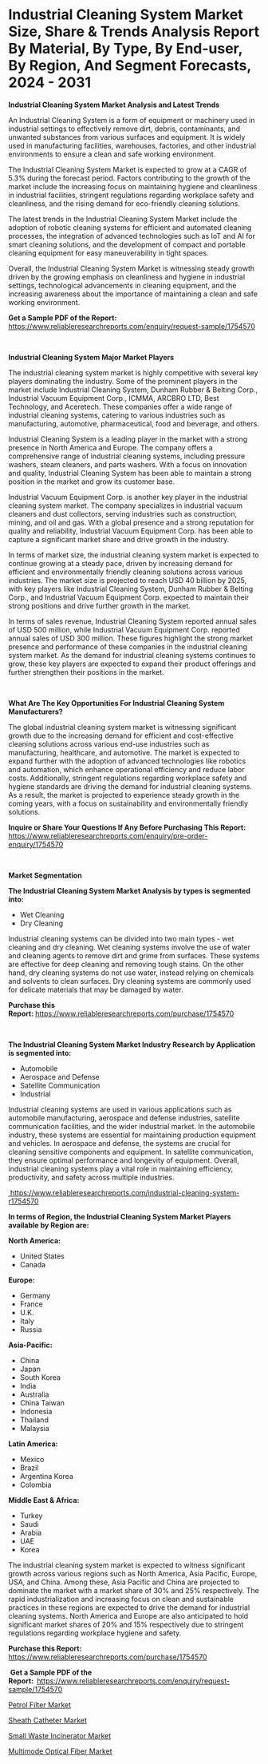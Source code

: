 <p><h1>Industrial Cleaning System Market Size, Share & Trends Analysis Report By Material, By Type, By End-user, By Region, And Segment Forecasts, 2024 - 2031</h1></p><p><strong>Industrial Cleaning System Market Analysis and Latest Trends</strong></p>
<p><p>An Industrial Cleaning System is a form of equipment or machinery used in industrial settings to effectively remove dirt, debris, contaminants, and unwanted substances from various surfaces and equipment. It is widely used in manufacturing facilities, warehouses, factories, and other industrial environments to ensure a clean and safe working environment.</p><p>The Industrial Cleaning System Market is expected to grow at a CAGR of 5.3% during the forecast period. Factors contributing to the growth of the market include the increasing focus on maintaining hygiene and cleanliness in industrial facilities, stringent regulations regarding workplace safety and cleanliness, and the rising demand for eco-friendly cleaning solutions.</p><p>The latest trends in the Industrial Cleaning System Market include the adoption of robotic cleaning systems for efficient and automated cleaning processes, the integration of advanced technologies such as IoT and AI for smart cleaning solutions, and the development of compact and portable cleaning equipment for easy maneuverability in tight spaces.</p><p>Overall, the Industrial Cleaning System Market is witnessing steady growth driven by the growing emphasis on cleanliness and hygiene in industrial settings, technological advancements in cleaning equipment, and the increasing awareness about the importance of maintaining a clean and safe working environment.</p></p>
<p><strong>Get a Sample PDF of the Report:&nbsp;</strong> <a href="https://www.reliableresearchreports.com/enquiry/request-sample/1754570">https://www.reliableresearchreports.com/enquiry/request-sample/1754570</a></p>
<p>&nbsp;</p>
<p><strong>Industrial Cleaning System Major Market Players</strong></p>
<p><p>The industrial cleaning system market is highly competitive with several key players dominating the industry. Some of the prominent players in the market include Industrial Cleaning System, Dunham Rubber & Belting Corp., Industrial Vacuum Equipment Corp., ICMMA, ARCBRO LTD, Best Technology, and Aceretech. These companies offer a wide range of industrial cleaning systems, catering to various industries such as manufacturing, automotive, pharmaceutical, food and beverage, and others.</p><p>Industrial Cleaning System is a leading player in the market with a strong presence in North America and Europe. The company offers a comprehensive range of industrial cleaning systems, including pressure washers, steam cleaners, and parts washers. With a focus on innovation and quality, Industrial Cleaning System has been able to maintain a strong position in the market and grow its customer base.</p><p>Industrial Vacuum Equipment Corp. is another key player in the industrial cleaning system market. The company specializes in industrial vacuum cleaners and dust collectors, serving industries such as construction, mining, and oil and gas. With a global presence and a strong reputation for quality and reliability, Industrial Vacuum Equipment Corp. has been able to capture a significant market share and drive growth in the industry.</p><p>In terms of market size, the industrial cleaning system market is expected to continue growing at a steady pace, driven by increasing demand for efficient and environmentally friendly cleaning solutions across various industries. The market size is projected to reach USD 40 billion by 2025, with key players like Industrial Cleaning System, Dunham Rubber & Belting Corp., and Industrial Vacuum Equipment Corp. expected to maintain their strong positions and drive further growth in the market.</p><p>In terms of sales revenue, Industrial Cleaning System reported annual sales of USD 500 million, while Industrial Vacuum Equipment Corp. reported annual sales of USD 300 million. These figures highlight the strong market presence and performance of these companies in the industrial cleaning system market. As the demand for industrial cleaning systems continues to grow, these key players are expected to expand their product offerings and further strengthen their positions in the market.</p></p>
<p>&nbsp;</p>
<p><strong>What Are The Key Opportunities For Industrial Cleaning System Manufacturers?</strong></p>
<p><p>The global industrial cleaning system market is witnessing significant growth due to the increasing demand for efficient and cost-effective cleaning solutions across various end-use industries such as manufacturing, healthcare, and automotive. The market is expected to expand further with the adoption of advanced technologies like robotics and automation, which enhance operational efficiency and reduce labor costs. Additionally, stringent regulations regarding workplace safety and hygiene standards are driving the demand for industrial cleaning systems. As a result, the market is projected to experience steady growth in the coming years, with a focus on sustainability and environmentally friendly solutions.</p></p>
<p><strong>Inquire or Share Your Questions If Any Before Purchasing This Report:</strong> <a href="https://www.reliableresearchreports.com/enquiry/pre-order-enquiry/1754570">https://www.reliableresearchreports.com/enquiry/pre-order-enquiry/1754570</a></p>
<p>&nbsp;</p>
<p><strong>Market Segmentation</strong></p>
<p><strong>The Industrial Cleaning System Market Analysis by types is segmented into:</strong></p>
<p><ul><li>Wet Cleaning</li><li>Dry Cleaning</li></ul></p>
<p><p>Industrial cleaning systems can be divided into two main types - wet cleaning and dry cleaning. Wet cleaning systems involve the use of water and cleaning agents to remove dirt and grime from surfaces. These systems are effective for deep cleaning and removing tough stains. On the other hand, dry cleaning systems do not use water, instead relying on chemicals and solvents to clean surfaces. Dry cleaning systems are commonly used for delicate materials that may be damaged by water.</p></p>
<p><strong>Purchase this Report:&nbsp;</strong><a href="https://www.reliableresearchreports.com/purchase/1754570">https://www.reliableresearchreports.com/purchase/1754570</a></p>
<p>&nbsp;</p>
<p><strong>The Industrial Cleaning System Market Industry Research by Application is segmented into:</strong></p>
<p><ul><li>Automobile</li><li>Aerospace and Defense</li><li>Satellite Communication</li><li>Industrial</li></ul></p>
<p><p>Industrial cleaning systems are used in various applications such as automobile manufacturing, aerospace and defense industries, satellite communication facilities, and the wider industrial market. In the automobile industry, these systems are essential for maintaining production equipment and vehicles. In aerospace and defense, the systems are crucial for cleaning sensitive components and equipment. In satellite communication, they ensure optimal performance and longevity of equipment. Overall, industrial cleaning systems play a vital role in maintaining efficiency, productivity, and safety across multiple industries.</p></p>
<p><a href="https://www.reliableresearchreports.com/industrial-cleaning-system-r1754570">&nbsp;https://www.reliableresearchreports.com/industrial-cleaning-system-r1754570</a></p>
<p><strong>In terms of Region, the Industrial Cleaning System Market Players available by Region are:</strong></p>
<p>
    <p> <strong> North America: </strong>
        <ul>
            <li>United States</li>
            <li>Canada</li>
        </ul>
        </p> 
    <p> <strong> Europe: </strong>
        <ul>
            <li>Germany</li>
            <li>France</li>
            <li>U.K.</li>
            <li>Italy</li>
            <li>Russia</li>
        </ul>
        </p> 
    <p> <strong> Asia-Pacific: </strong>
        <ul>
            <li>China</li>
            <li>Japan</li>
            <li>South Korea</li>
            <li>India</li>
            <li>Australia</li>
            <li>China Taiwan</li>
            <li>Indonesia</li>
            <li>Thailand</li>
            <li>Malaysia</li>
        </ul>
        </p> 
    <p> <strong> Latin America: </strong>
        <ul>
            <li>Mexico</li>
            <li>Brazil</li>
            <li>Argentina Korea</li>
            <li>Colombia</li>
        </ul>
        </p> 
    <p> <strong> Middle East & Africa: </strong>
        <ul>
            <li>Turkey</li>
            <li>Saudi</li>
            <li>Arabia</li>
            <li>UAE</li>
            <li>Korea</li>
        </ul>
    </p>
    </p>
<p><p>The industrial cleaning system market is expected to witness significant growth across various regions such as North America, Asia Pacific, Europe, USA, and China. Among these, Asia Pacific and China are projected to dominate the market with a market share of 30% and 25% respectively. The rapid industrialization and increasing focus on clean and sustainable practices in these regions are expected to drive the demand for industrial cleaning systems. North America and Europe are also anticipated to hold significant market shares of 20% and 15% respectively due to stringent regulations regarding workplace hygiene and safety.</p></p>
<p><strong>Purchase this Report: </strong><a href="https://www.reliableresearchreports.com/purchase/1754570">https://www.reliableresearchreports.com/purchase/1754570</a></p>
<p>&nbsp;<strong>Get a Sample PDF of the Report:&nbsp;&nbsp;</strong><a href="https://www.reliableresearchreports.com/enquiry/request-sample/1754570">https://www.reliableresearchreports.com/enquiry/request-sample/1754570</a></p>
<p><strong></strong></p>
<p><p><a href="https://github.com/mharielmesa/Market-Research-Report-List-3/blob/main/petrol-filter-market.md">Petrol Filter Market</a></p><p><a href="https://www.linkedin.com/pulse/sheath-catheter-market-furnishes-information-share-trends-growth-qinje?trackingId=vEtkwwYvqLbla7glDKfeXA%3D%3D">Sheath Catheter Market</a></p><p><a href="https://github.com/suaretopek9/Market-Research-Report-List-2/blob/main/small-waste-incinerator-market.md">Small Waste Incinerator Market</a></p><p><a href="https://www.linkedin.com/pulse/decoding-multimode-optical-fiber-market-metrics-share-trends-gznae?trackingId=lM%2FjGXnygyZFHy81UsBDtg%3D%3D">Multimode Optical Fiber Market</a></p></p>